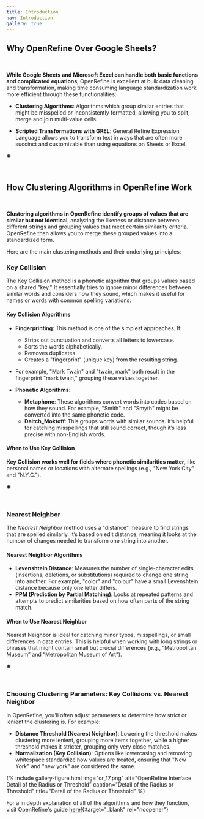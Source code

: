 ```yaml
---
title: Introduction
nav: Introduction
gallery: true
---
```


## Why OpenRefine Over Google Sheets?

<br>

**While Google Sheets and Microsoft Excel can handle both basic functions and complicated equations**, OpenRefine is excellent at bulk data cleaning and transformation, making time consuming language standardization work more efficient through these functionalities:

- **Clustering Algorithms**: Algorithms which group similar entries that might be misspelled or inconsistently formatted, allowing you to split, merge and join multi-value cells.

- **Scripted Transformations with GREL**: General Refine Expression Language allows you to transform text in ways that are often more succinct and customizable than using equations on Sheets or Excel.

<div class="symbol-container">
    <p class="symbol">&#10042;</p>
</div>

<br>

## How Clustering Algorithms in OpenRefine Work

<br>

**Clustering algorithms in OpenRefine identify groups of values that are similar but not identical**, analyzing the likeness or distance between different strings and grouping values that meet certain similarity criteria. OpenRefine then allows you to merge these grouped values into a standardized form.

Here are the main clustering methods and their underlying principles:

### Key Collision
The Key Collision method is a phonetic algorithm that groups values based on a shared "key." It essentially tries to ignore minor differences between similar words and considers how they sound, which makes it useful for names or words with common spelling variations.

#### Key Collision Algorithms

- **Fingerprinting**:
This method is one of the simplest approaches. It:
    - Strips out punctuation and converts all letters to lowercase.
    - Sorts the words alphabetically.
    - Removes duplicates.
    - Creates a "fingerprint" (unique key) from the resulting string.
- For example, "Mark Twain" and "twain, mark" both result in the fingerprint "mark twain," grouping these values together.

- **Phonetic Algorithms**:
    - **Metaphone**: These algorithms convert words into codes based on how they sound. For example, "Smith" and "Smyth" might be converted into the same phonetic code.
    - **Daitch_Moktoff**: This groups words with similar sounds. It’s helpful for catching misspellings that still sound correct, though it’s less precise with non-English words.

#### When to Use Key Collision

**Key Collision works well for fields where phonetic similarities matter**, like personal names or locations with alternate spellings (e.g., "New York City" and "N.Y.C.").

<div class="symbol-container">
    <p class="symbol">&#10042;</p>
</div>

<br>

### Nearest Neighbor

The *Nearest Neighbor* method uses a "distance" measure to find strings that are spelled similarly. It’s based on edit distance, meaning it looks at the number of changes needed to transform one string into another.

#### Nearest Neighbor Algorithms

- **Levenshtein Distance**: Measures the number of single-character edits (insertions, deletions, or substitutions) required to change one string into another. For example, "color" and "colour" have a small Levenshtein distance because only one letter differs.
- **PPM (Prediction by Partial Matching)**: Looks at repeated patterns and attempts to predict similarities based on how often parts of the string match.

#### When to Use Nearest Neighbor

Nearest Neighbor is ideal for catching minor typos, misspellings, or small differences in data entries. This is helpful when working with long strings or phrases that might contain small but crucial differences (e.g., “Metropolitan Museum” and “Metropolitan Museum of Art”).

<div class="symbol-container">
    <p class="symbol">&#10042;</p>
</div>

<br>

### Choosing Clustering Parameters: Key Collisions vs. Nearest Neighbor

In OpenRefine, you’ll often adjust parameters to determine how strict or lenient the clustering is. For example:

- **Distance Threshold (Nearest Neighbor)**: Lowering the threshold makes clustering more lenient, grouping more items together, while a higher threshold makes it stricter, grouping only very close matches.
- **Normalization (Key Collision)**: Options like lowercasing and removing whitespace standardize how values are treated, ensuring that "New York" and "new york" are considered the same.

{% include gallery-figure.html img="or_17.png" alt="OpenRefine Interface Detail of the Radius or Threshold" caption="Detail of the Radius or Threshold" title="Detail of the Radius or Threshold" %}

For a in depth explanation of all of the algorithms and how they function, visit OpenRefine's guide [here!](https://openrefine.org/docs/technical-reference/clustering-in-depth){:target="_blank" rel="noopener"}

